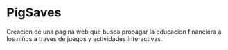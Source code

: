 # PigSaves
Creacion de una pagina web que busca propagar la educacion financiera a los niños a traves de juegos y actividades interactivas.
